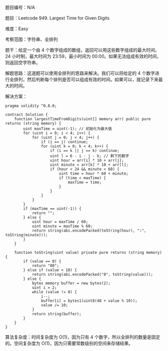 题目编号：N/A

题目：Leetcode 949. Largest Time for Given Digits

难度：Easy

考察范围：字符串、全排列

题干：给定一个由 4 个数字组成的数组，返回可以用这些数字组成的最大时间。24 小时制，最大时间为 23:59，最小时间为 00:00。如果无法组成有效的时间，则返回空字符串。

解题思路：这道题可以使用全排列的思路来解决。我们可以将给定的 4 个数字进行全排列，然后判断每个排列是否可以组成有效的时间。如果可以，就记录下来最大的时间。

解决方案：

```solidity
pragma solidity ^0.8.0;

contract Solution {
    function largestTimeFromDigits(uint[] memory arr) public pure returns (string memory) {
        uint maxTime = uint(-1); // 初始化为最大值
        for (uint i = 0; i < 4; i++) {
            for (uint j = 0; j < 4; j++) {
                if (i == j) continue;
                for (uint k = 0; k < 4; k++) {
                    if (i == k || j == k) continue;
                    uint l = 6 - i - j - k; // 剩下的数字
                    uint hour = arr[i] * 10 + arr[j];
                    uint minute = arr[k] * 10 + arr[l];
                    if (hour < 24 && minute < 60) {
                        uint time = hour * 60 + minute;
                        if (time < maxTime) {
                            maxTime = time;
                        }
                    }
                }
            }
        }
        if (maxTime == uint(-1)) {
            return "";
        } else {
            uint hour = maxTime / 60;
            uint minute = maxTime % 60;
            return string(abi.encodePacked(toString(hour), ":", toString(minute)));
        }
    }
    
    function toString(uint value) private pure returns (string memory) {
        if (value == 0) {
            return "00";
        } else if (value < 10) {
            return string(abi.encodePacked("0", toString(value)));
        } else {
            bytes memory buffer = new bytes(2);
            uint i = 2;
            while (value != 0) {
                i--;
                buffer[i] = bytes1(uint8(48 + value % 10));
                value /= 10;
            }
            return string(buffer);
        }
    }
}
```

算法复杂度：时间复杂度为 O(1)，因为只有 4 个数字，所以全排列的数量是固定的。空间复杂度为 O(1)，因为只需要常数级别的空间来存储结果。